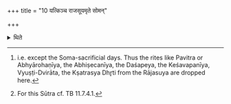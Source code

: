 +++
title = "10 यत्किञ्च राजसूयमृते सोमन्"

+++

<details><summary>थिते</summary>

10. Everything in the Rājasūya except the Soma[^1] takes place here.[^2]  

[^1]: i.e. except the Soma-sacrificial days. Thus the rites like Pavitra or Abhyārohaṇīya, the Abhiṣecanīya, the Daśapeya, the Keśavapanīya, Vyuṣṭi-Dvirāta, the Kṣatrasya Dhr̥ti from the Rājasuya are dropped here.  

[^2]: For this Sūtra cf. TB 11.7.4.1.  
</details>
